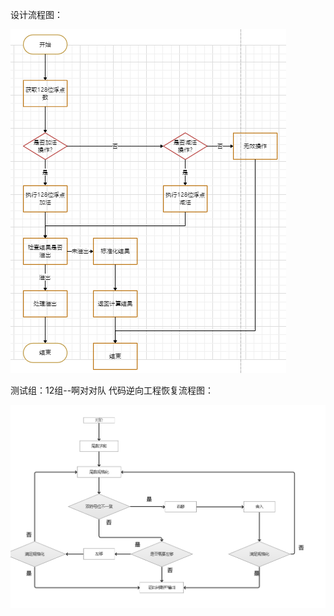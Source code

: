 设计流程图：

![image-20240616201928241](https://raw.githubusercontent.com/mitiy001/PicGo/main/blog/202406162019353.png)

测试组：12组--啊对对队
代码逆向工程恢复流程图：

![设计流程图](https://raw.githubusercontent.com/mitiy001/PicGo/main/blog/202406162020392.png)
